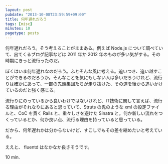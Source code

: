 ```yaml
---
layout: post
pubdate: "2013-10-08T23:59:59+09:00"
title: 何年遅れだろう
tags: [misc]
minutes: 10
pagetype: posts
---
```

何年遅れだろう。そう考えることがままある。例えば Node.js について調べていて、出てくるブログ記事などは 2011 年か 2012 年のものが多い気がする。その時期にきっと流行ったのだ。

ぼくはいま何年遅れなのだろう。ふとそんな風に考える。追いつき、追い越すことができるのだろうか。そんなことを気にもしない人は多いだろうけれど、流行りは確かにあって、一部の先頭集団たちが走り抜けた、その道を後から追いかけているのだと強く感じる。

流行りにのっているから良いわけではないけれど、IT技術に関して言えば、流行る理由がそれなりにあると思っていて、Struts の鬼のような xml の設定ファイルと、CoC を貫く Rails と、重々しさを避けた Sinatra と。何か新しい流れをつくっているとか、何か良い点、流行る理由を持っていると思っている。

だから、何年遅れかは分からないけど、すこしでもその差を縮めたいと考えている。

ええと、 fluentd はなかなか良さそうです。

10 min.
